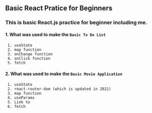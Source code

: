 ## Basic React Pratice for Beginners

### This is basic React.js practice for beginner including me.

#### 1. What was used to make the `Basic To Do List`

     1. useState
     2. map function
     3. onChange function
     4. onClick function
     5. fetch

#### 2. What was used to make the `Basic Movie Application`

     1. useState
     2. react-router-dom (which is updated in 2021)
     3. map function
     4. useParams
     5. Link to
     6. fetch

